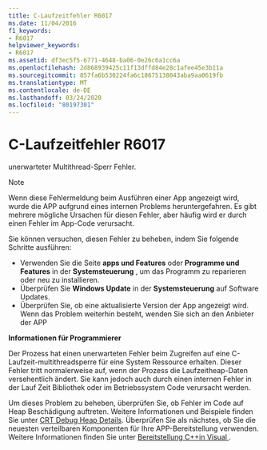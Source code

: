 ```yaml
---
title: C-Laufzeitfehler R6017
ms.date: 11/04/2016
f1_keywords:
- R6017
helpviewer_keywords:
- R6017
ms.assetid: df3ec5f5-6771-4648-ba06-0e26c6a1cc6a
ms.openlocfilehash: 2d868939425c11f13dffd84e28c1afee45e3b11a
ms.sourcegitcommit: 857fa6b530224fa6c18675138043aba9aa0619fb
ms.translationtype: MT
ms.contentlocale: de-DE
ms.lasthandoff: 03/24/2020
ms.locfileid: "80197301"
---
```

# <a name="c-runtime-error-r6017"></a>C-Laufzeitfehler R6017

unerwarteter Multithread-Sperr Fehler.

> [!NOTE]
> Wenn diese Fehlermeldung beim Ausführen einer App angezeigt wird, wurde die APP aufgrund eines internen Problems heruntergefahren. Es gibt mehrere mögliche Ursachen für diesen Fehler, aber häufig wird er durch einen Fehler im App-Code verursacht.
>
> Sie können versuchen, diesen Fehler zu beheben, indem Sie folgende Schritte ausführen:
>
> - Verwenden Sie die Seite **apps und Features** oder **Programme und Features** in der **Systemsteuerung** , um das Programm zu reparieren oder neu zu installieren.
> - Überprüfen Sie **Windows Update** in der **Systemsteuerung** auf Software Updates.
> - Überprüfen Sie, ob eine aktualisierte Version der App angezeigt wird. Wenn das Problem weiterhin besteht, wenden Sie sich an den Anbieter der APP

**Informationen für Programmierer**

Der Prozess hat einen unerwarteten Fehler beim Zugreifen auf eine C-Laufzeit-multithreadsperre für eine System Ressource erhalten. Dieser Fehler tritt normalerweise auf, wenn der Prozess die Laufzeitheap-Daten versehentlich ändert. Sie kann jedoch auch durch einen internen Fehler in der Lauf Zeit Bibliothek oder im Betriebssystem Code verursacht werden.

Um dieses Problem zu beheben, überprüfen Sie, ob Fehler im Code auf Heap Beschädigung auftreten. Weitere Informationen und Beispiele finden Sie unter [CRT Debug Heap Details](/visualstudio/debugger/crt-debug-heap-details). Überprüfen Sie als nächstes, ob Sie die neuesten verteilbaren Komponenten für Ihre APP-Bereitstellung verwenden. Weitere Informationen finden Sie unter [Bereitstellung C++in Visual ](../../windows/deployment-in-visual-cpp.md).
